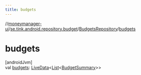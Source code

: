 ```yaml
---
title: budgets
---
```

//[moneymanager-ui](../../../index.html)/[se.tink.android.repository.budget](../index.html)/[BudgetsRepository](index.html)/[budgets](budgets.html)



# budgets



[androidJvm]\
val [budgets](budgets.html): [LiveData](https://developer.android.com/reference/kotlin/androidx/lifecycle/LiveData.html)&lt;[List](https://kotlinlang.org/api/latest/jvm/stdlib/kotlin.collections/-list/index.html)&lt;[BudgetSummary](../../com.tink.model.budget/index.html#1968246694%2FClasslikes%2F1000845458)&gt;&gt;





